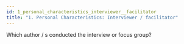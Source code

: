 ```yaml
---
id: 1_personal_characteristics_interviewer__facilitator
title: "1. Personal Characteristics: Interviewer / facilitator"
---
```

Which author / s conducted the interview or focus group?